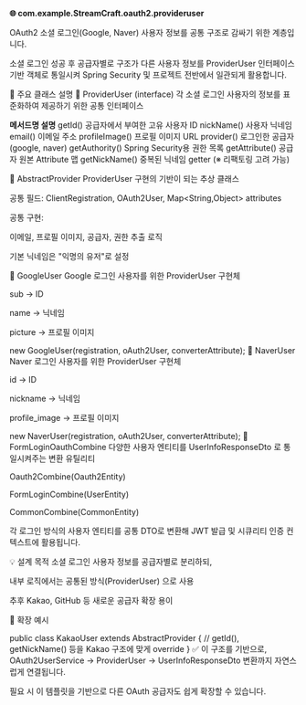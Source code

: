 

**🌐 com.example.StreamCraft.oauth2.provideruser**

OAuth2 소셜 로그인(Google, Naver) 사용자 정보를 공통 구조로 감싸기 위한 계층입니다.

소셜 로그인 성공 후 공급자별로 구조가 다른 사용자 정보를 ProviderUser 
인터페이스 기반 객체로 통일시켜 Spring Security 및 프로젝트 전반에서 일관되게 활용합니다.


📁 주요 클래스 설명
🔹 ProviderUser (interface)
각 소셜 로그인 사용자의 정보를 표준화하여 제공하기 위한 공통 인터페이스

**메서드명	설명**
getId()	공급자에서 부여한 고유 사용자 ID
nickName()	사용자 닉네임
email()	이메일 주소
profileImage()	프로필 이미지 URL
provider()	로그인한 공급자 (google, naver)
getAuthority()	Spring Security용 권한 목록
getAttribute()	공급자 원본 Attribute 맵
getNickName()	중복된 닉네임 getter (※ 리팩토링 고려 가능)

🔸 AbstractProvider
ProviderUser 구현의 기반이 되는 추상 클래스

공통 필드: ClientRegistration, OAuth2User, Map<String,Object> attributes

공통 구현:

이메일, 프로필 이미지, 공급자, 권한 추출 로직

기본 닉네임은 "익명의 유저"로 설정

🔸 GoogleUser
Google 로그인 사용자를 위한 ProviderUser 구현체

sub → ID

name → 닉네임

picture → 프로필 이미지


new GoogleUser(registration, oAuth2User, converterAttribute);
🔸 NaverUser
Naver 로그인 사용자를 위한 ProviderUser 구현체

id → ID

nickname → 닉네임

profile_image → 프로필 이미지


new NaverUser(registration, oAuth2User, converterAttribute);
🔸 FormLoginOauthCombine
다양한 사용자 엔티티를 UserInfoResponseDto 로 통일시켜주는 변환 유틸리티

Oauth2Combine(Oauth2Entity)

FormLoginCombine(UserEntity)

CommonCombine(CommonEntity)

각 로그인 방식의 사용자 엔티티를 공통 DTO로 변환해 JWT 발급 및 시큐리티 인증 컨텍스트에 활용됩니다.

💡 설계 목적
소셜 로그인 사용자 정보를 공급자별로 분리하되,

내부 로직에서는 공통된 방식(ProviderUser) 으로 사용

추후 Kakao, GitHub 등 새로운 공급자 확장 용이

📌 확장 예시

public class KakaoUser extends AbstractProvider {
// getId(), getNickName() 등을 Kakao 구조에 맞게 override
}
✅ 이 구조를 기반으로, OAuth2UserService → ProviderUser → UserInfoResponseDto 변환까지 자연스럽게 연결됩니다.

필요 시 이 템플릿을 기반으로 다른 OAuth 공급자도 쉽게 확장할 수 있습니다.
